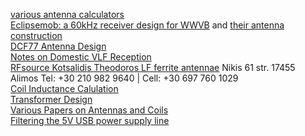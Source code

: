 [various antenna calculators](http://zerobeat.net/G4FGQ/page3.html)   
[Eclipsemob: a 60kHz receiver design for WWVB](http://eng.umb.edu/~eclipsemob/index.php/homepage/build/126-receiver-instructions-2)
 and [their antenna construction](http://eng.umb.edu/~eclipsemob/index.php/homepage/build/117-eclipsemob-antenna-instructions)  
[DCF77 Antenna Design](http://www.c-max-time.com/tech/antenna.php)  
[Notes on Domestic VLF Reception](http://abelian.org/vlfrx/)  
[RFsource Kotsalidis Theodoros LF ferrite antennae](http://www.rfsource.gr/) Nikis 61 str. 17455 Alimos Tel:  +30 210 982 9640  |  Cell:  +30 697 760 1029  
[Coil Inductance Calulation](http://coil32.net/)  
[Transformer Design](https://en.wikibooks.org/wiki/Electronics/Transformer_Design)  
[Various Papers on Antennas and Coils](http://g3rbj.co.uk/)  
[Filtering the 5V USB power supply line](http://andybrown.me.uk/2015/07/24/usb-filtering/)
